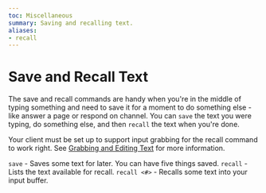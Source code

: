```yaml
---
toc: Miscellaneous
summary: Saving and recalling text.
aliases:
- recall
---
```

# Save and Recall Text

The save and recall commands are handy when you're in the middle of typing something and need to save it for a moment to do something else - like answer a page or respond on channel.  You can `save` the text you were typing, do something else, and then `recall` the text when you're done.

Your client must be set up to support input grabbing for the recall command to work right.  See [Grabbing and Editing Text](/help/edit) for more information.

`save` - Saves some text for later.  You can have five things saved.
`recall` - Lists the text available for recall.
`recall <#>` - Recalls some text into your input buffer.
